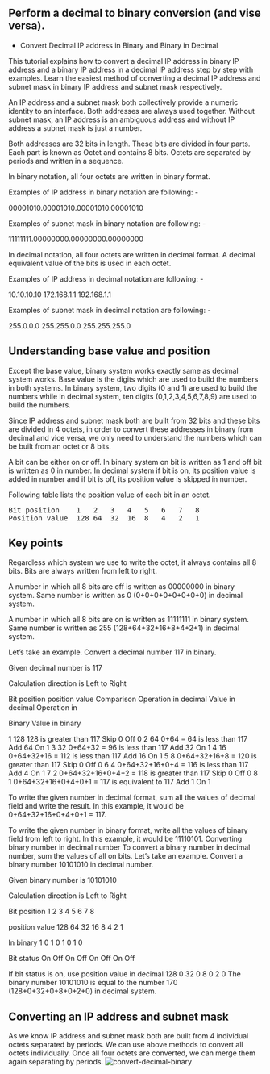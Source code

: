 
## Perform a decimal to binary conversion (and vise versa).

* Convert Decimal IP address in Binary and Binary in Decimal

This tutorial explains how to convert a decimal IP address in binary IP address and a binary IP address in a decimal IP address step by step with examples. Learn the easiest method of converting a decimal IP address and subnet mask in binary IP address and subnet mask respectively.

An IP address and a subnet mask both collectively provide a numeric identity to an interface. Both addresses are always used together. Without subnet mask, an IP address is an ambiguous address and without IP address a subnet mask is just a number.

Both addresses are 32 bits in length. These bits are divided in four parts. Each part is known as Octet and contains 8 bits. Octets are separated by periods and written in a sequence.

In binary notation, all four octets are written in binary format.

Examples of IP address in binary notation are following: -

00001010.00001010.00001010.00001010

Examples of subnet mask in binary notation are following: -

11111111.00000000.00000000.00000000

In decimal notation, all four octets are written in decimal format. A decimal equivalent value of the bits is used in each octet.

Examples of IP address in decimal notation are following: -

10.10.10.10
172.168.1.1
192.168.1.1

Examples of subnet mask in decimal notation are following: -

255.0.0.0
255.255.0.0
255.255.255.0

## Understanding base value and position

Except the base value, binary system works exactly same as decimal system works. Base value is the digits which are used to build the numbers in both systems. In binary system, two digits (0 and 1) are used to build the numbers while in decimal system, ten digits (0,1,2,3,4,5,6,7,8,9) are used to build the numbers.

Since IP address and subnet mask both are built from 32 bits and these bits are divided in 4 octets, in order to convert these addresses in binary from decimal and vice versa, we only need to understand the numbers which can be built from an octet or 8 bits.

A bit can be either on or off. In binary system on bit is written as 1 and off bit is written as 0 in number. In decimal system if bit is on, its position value is added in number and if bit is off, its position value is skipped in number.

Following table lists the position value of each bit in an octet.
<pre class="terminal">
Bit position	1	2	3	4	5	6	7	8
Position value	128	64	32	16	8	4	2	1
</pre>

## Key points

Regardless which system we use to write the octet, it always contains all 8 bits. Bits are always written from left to right.

A number in which all 8 bits are off is written as 00000000 in binary system. Same number is written as 0 (0+0+0+0+0+0+0+0) in decimal system.

A number in which all 8 bits are on is written as 11111111 in binary system. Same number is written as 255 (128+64+32+16+8+4+2+1) in decimal system.

Let’s take an example. Convert a decimal number 117 in binary.

Given decimal number is 117

Calculation direction is Left to Right

Bit position	position value	Comparison	Operation in decimal	Value in decimal	Operation in 

Binary	Value in binary

1	128	128 is greater than 117	Skip	0	Off	0
2	64	0+64 = 64 is less than 117	Add	64	On	1
3	32	0+64+32 = 96 is less than 117	Add	32	On	1
4	16	0+64+32+16 = 112 is less than 117	Add	16	On	1
5	8	0+64+32+16+8 = 120 is greater than 117	Skip	0	Off	0
6	4	0+64+32+16+0+4 = 116 is less than 117	Add	4	On	1
7	2	0+64+32+16+0+4+2 = 118 is greater than 117	Skip	0	Off	0
8	1	0+64+32+16+0+4+0+1 = 117 is equivalent to 117	Add	1	On	1

To write the given number in decimal format, sum all the values of decimal field and write the result. In this example, it would be 0+64+32+16+0+4+0+1 = 117.

To write the given number in binary format, write all the values of binary field from left to right. In this example, it would be 11110101.
Converting binary number in decimal number
To convert a binary number in decimal number, sum the values of all on bits. Let’s take an example. Convert a binary number 10101010 in decimal number.

Given binary number is 10101010

Calculation direction is Left to Right

Bit position	1	2	3	4	5	6	7	8

position value	128	64	32	16	8	4	2	1

In binary	1	0	1	0	1	0	1	0

Bit status	On	Off	On	Off	On	Off	On	Off

If bit status is on, use position value in decimal	128	0	32	0	8	0	2	0
The binary number 10101010 is equal to the number 170 (128+0+32+0+8+0+2+0) in decimal system.

## Converting an IP address and subnet mask

As we know IP address and subnet mask both are built from 4 individual octets separated by periods. We can use above methods to convert all octets individually. Once all four octets are converted, we can merge them again separating by periods.
![convert-decimal-binary](https://user-images.githubusercontent.com/103209557/166885659-9dbebd7f-5cc2-4d5a-af4e-c6c36fae37f4.png)
